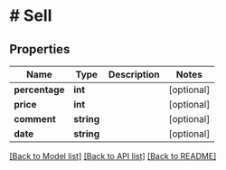 # # Sell

## Properties

Name | Type | Description | Notes
------------ | ------------- | ------------- | -------------
**percentage** | **int** |  | [optional]
**price** | **int** |  | [optional]
**comment** | **string** |  | [optional]
**date** | **string** |  | [optional]

[[Back to Model list]](../../README.md#models) [[Back to API list]](../../README.md#endpoints) [[Back to README]](../../README.md)
